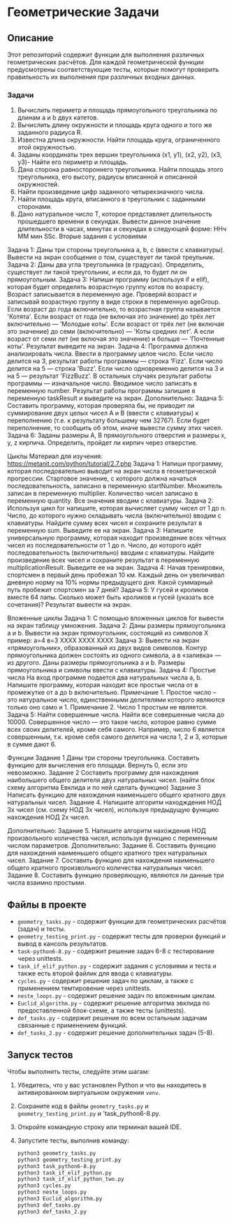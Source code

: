 # Геометрические Задачи

## Описание
Этот репозиторий содержит функции для выполнения различных геометрических расчётов. Для каждой геометрической функции предусмотрены соответствующие тесты, которые помогут проверить правильность их выполнения при различных входных данных.

### Задачи
1. Вычислить периметр и площадь прямоугольного треугольника по длинам а и b двух катетов.
2. Вычислить длину окружности и площадь круга одного и того же заданного радиуса R.
3. Известна длина окружности. Найти площадь круга, ограниченного этой окружностью.
4. Заданы координаты трех вершин треугольника (х1, у1), (х2, у2),
(х3, y3)- Найти его периметр и площадь.
5. Дана сторона равностороннего треугольника. Найти площадь
этого треугольника, его высоту, радиусы вписанной и описанной
окружностей.
6. Найти произведение цифр заданного четырехзначного числа.
7. Найти площадь круга, вписанного в треугольник с заданными сторонами.
8. Дано натуральное число Т, которое представляет длительность прошедшего времени в секундах. Вывести данное значение
длительности в часах, минутах и секундах в следующей форме:
ННч ММ мин SSc.
Вторые задания с условиями

Задача 1:
Даны три стороны треугольника a, b, с (ввести с клавиатуры). Вывести на экран сообщение о том, существует ли такой треульник.
Задача 2: Даны два угла треугольника (в градусах). Определить, существует ли такой треугольник, и если да, то будет ли он прямоугольным.
Задача 3: Напиши программу (используя if и elif), которая будет определять возрастную группу котов по возрасту.
Возраст записывается в переменную age.
Проверяй возраст и записывай возрастную группу в виде строки в переменную ageGroup.
Если возраст до года включительно, то возрастная группа называется 'Котята'.
Если возраст от года (не включая это значение) до трёх лет включительно — 'Молодые коты'.
Если возраст от трёх лет (не включая это значение) до семи (включительно) — 'Коты средних лет'.
А если возраст от семи лет (не включая это значение) и больше — 'Почтенные коты'.
Результат выведите на экран.
Задача 4: Программа должна анализировать числа.
Ввести в программу целое число.
Если число делится на 3, результат работы программы — строка 'Fizz'.
Если число делится на 5 — строка 'Buzz'.
Если число одновременно делится на 3 и на 5 — результат 'FizzBuzz'.
В остальных случаях результат работы программы — изначальное число.
Вводимое число записать в переменную number.
Результат работы программы запишие в переменную taskResult и выведите на экран.
Дополнительно:
Задача 5:
Составить программу, которая проверяла бы, не приводит
ли суммирование двух целых чисел А и В (ввести с клавиатуры) к переполнению (т.е. к
результату большему чем 32767). Если будет переполнение, то сообщить об этом, иначе вывести сумму этих чисел.
Задача 6: Заданы размеры А, В прямоугольного отверстия и размеры х, у, z кирпича. Определить, пройдет ли кирпич через отверстие.


Цыклы
Материал для изучения:
https://metanit.com/python/tutorial/2.7.php
Задача 1:
Напиши программу, которая последовательно выводит на экран числа в геометрической прогрессии.
Стартовое значение, с которого должна начаться последовательность, записано в переменную startNumber.
Множитель записан в переменную multiplier.
Количество чисел записано в переменную quantity.
Все значения вводим с клавиатуры.
Задача 2:
Используя цикл for напишите, которая вычисляет сумму чисел от 1 до n.
Число, до которого нужно складывать числа (включительно) вводим с клавиатуры.
Найдите сумму всех чисел и сохраните результат в переменную sum.
Выведите ее на экран.
Задача 3:
Напишите универсальную программу, которая находит произведение всех чётных чисел из последовательности от 1 до n.
Число, до которого идёт последовательность (включительно) вводим с клавиатуры.
Найдите произведение всех чисел и сохраните результат в переменную multiplicationResult. Выведите ее на экран.
Задача 4:
Начав тренировки, спортсмен в первый день пробежал 10 км.
Каждый день он увеличивал дневную норму на 10% нормы предыдущего дня. Какой суммарный путь пробежит спортсмен за 7 дней?
Задача 5:
У гусей и кроликов вместе 64 лапы. Сколько может быть кроликов и гусей (указать все сочетания)?
Результат вывести на экран.

Вложенные циклы
Задача 1:
С помощью вложенных циклов for вывести на экран таблицу умножения.
Задача 2:
Даны размеры прямоугольника a и b. Вывести на экран прямоугольник, состоящий из символов Х
пример: а=4 в=3
ХХХХ
ХХХХ
ХХХХ
Задача 3:
Вывести на экран «прямоугольник», образованный из двух видов символов. Контур прямоугольника должен состоять из одного символа, а в «заливка» — из другого. Даны размеры прямоугольника а и b.
Размеры прямоугольника и символы ввести с клавиатуры.
Задача 4: Простые числа
На вход программе подается два натуральных числа a, b. Напишите программу, которая находит все простые числа от в промежутке от a до b включительно.
Примечание 1. Простое число – это натуральное число, единственными делителями которого являются только оно само и 1.
Примечание 2. Число 1 простым не является.
Задача 5:
Найти совершенные числа.
Найти все совершенные числа до 10000. Совершенное число — это такое число, которое равно сумме всех своих делителей, кроме себя самого. Например, число 6 является совершенным, т.к. кроме себя самого делится на числа 1, 2 и 3, которые в сумме дают 6.

Функции
Задание 1
Даны три стороны треугольника. Составить
функцию для вычисления его площади. Вернуть 0, если это невозможно.
Задание 2
Составить программу для нахождения наибольшего общего
делителя двух натуральных чисел. (найти блок схему алгоритма Евклида и по ней сделать функцию)
Задание 3
Написать функцию для нахождения наименьшего общего
кратного двух натуральных чисел.
Задание 4.
Напишите алгоритм находждения НОД 3х чисел (см. схему НОД 3х чисел), используя предыдущую функцию нахождения НОД 2х чисел.

Дополнительно:
Задание 5.
Напишите алгоритм нахождения НОД произвольного количества чисел, используя функцию с переменным числом параметров.
Дополнительно:
Задание 6.
Составить функцию для нахождения наименьшего общего кратного трех натуральных чисел.
Задание 7.
Составить функцию для нахождения наименьшего общего кратного произвольного количества натуральных чисел.
Задание 8.
Составить функцию проверяющую, являются ли данные три числа взаимно простыми.

## Файлы в проекте
- `geometry_tasks.py` - содержит функции для геометрических расчётов (задач) и тесты.
- `geometry_testing_print.py` - содержит тесты для проверки функций и вывод в кансоль результатов.
- `task-python6-8.py` - содержит решение задач 6-8 с тестирование через unittests.
- `task_if_elif_python.py` - содержит задания с условиями и теста и также есть второй файлик для ввода с клавиатуры.
- `cycles.py` - содержит решение задач по циклам, а также с применением темтировение через unittests.
- `neste_loops.py` - содержит решение задач по вложенным циклам.
- `Euclid_algorithm.py` - содержит решение алгоритма эвклида по предоставленной блок-схеме, а также тесты (unittests).
- `def_tasks.py` - содержит решение по всем остальным задачам связанные с применением функций.
- `def_tasks_2.py` - содержит решение дополнительных задач (5-8).

## Запуск тестов
Чтобы выполнить тесты, следуйте этим шагам:
1. Убедитесь, что у вас установлен Python и что вы находитесь в активированном виртуальном окружении `venv`.
2. Сохраните код в файлы `geometry_tasks.py` и `geometry_testing_print.py` и 'task_python6-8.py.
3. Откройте командную строку или терминал вашей IDE.
4. Запустите тесты, выполнив команду:

   ```bash
   python3 geometry_tasks.py
   python3 geometry_testing_print.py
   python3 task_python6-8.py
   python3 task_if_elif_python.py
   python3 task_if_elif_python_two.py
   python3 cycles.py
   python3 neste_loops.py
   python3 Euclid_algorithm.py
   python3 def_tasks.py
   python3 def_tasks_2.py
   
   

